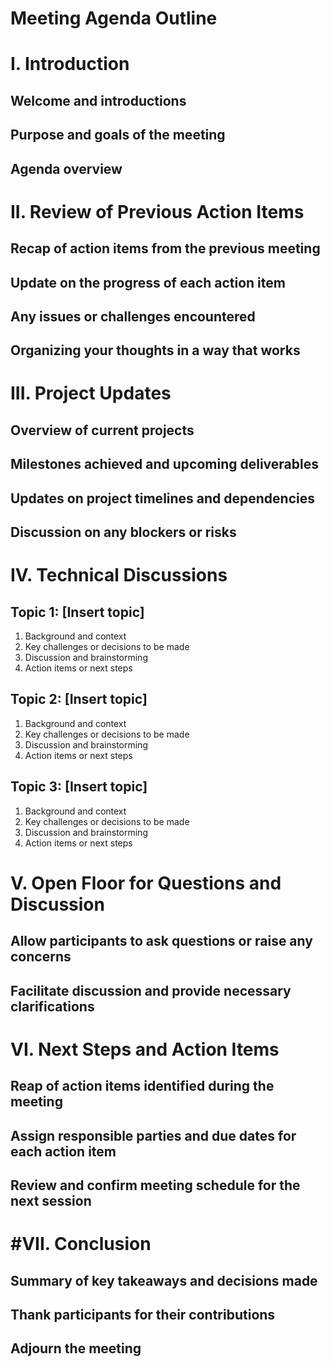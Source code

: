 # Meeting Agenda Outline
# I. Introduction 
##  Welcome and introductions 
##  Purpose and goals of the meeting 
##  Agenda overview

# II. Review of Previous Action Items 
##  Recap of action items from the previous meeting 
##  Update on the progress of each action item 
##  Any issues or challenges encountered
##  Organizing your thoughts in a way that works 

# III. Project Updates 
##  Overview of current projects 
##  Milestones achieved and upcoming deliverables 
##  Updates on project timelines and dependencies 
##  Discussion on any blockers or risks

# IV. Technical Discussions
##  Topic 1: [Insert topic] 
1. Background and context 
2. Key challenges or decisions to be made 
3. Discussion and brainstorming 
4. Action items or next steps

##  Topic 2: [Insert topic] 
1. Background and context 
2. Key challenges or decisions to be made 
3. Discussion and brainstorming 
4. Action items or next steps

##  Topic 3: [Insert topic] 
1. Background and context
2. Key challenges or decisions to be made
3. Discussion and brainstorming 
4. Action items or next steps

# V. Open Floor for Questions and Discussion 
##  Allow participants to ask questions or raise any concerns 
##  Facilitate discussion and provide necessary clarifications

# VI. Next Steps and Action Items 
##  Reap of action items identified during the meeting 
##  Assign responsible parties and due dates for each action item 
##  Review and confirm meeting schedule for the next session

# #VII. Conclusion 
##  Summary of key takeaways and decisions made 
##  Thank participants for their contributions 
##  Adjourn the meeting